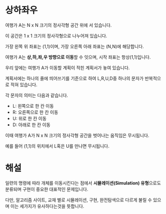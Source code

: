 # 상하좌우

여행가 A는 N x N 크기의 정사각형 공간 위에 서 있습니다.

이 공간은 1 x 1 크기의 정사각형으로 나누어져 있습니다.

가장 왼쪽 위 좌표는 (1,1)이며, 가장 오른쪽 아래 좌표는 (N,N)에 해당합니다.

여행가 A는 **상,하,좌,우 방향으로 이동**할 수 잇으며, 시작 좌표는 항상(1,1)입니다.

우리 앞에는 여행가 A가 이동할 계획이 적힌 계획서가 놓여 있습니다.

계획서에는 하나의 줄에 띄어쓰기를 기준으로 하여 L,R,U,D중 하나의 문자가 반복적으로 적혀 있습니다.

각 문자의 의미는 다음과 같습니다.

- L: 왼쪽으로 한 칸 이동
- R: 오른쪽으로 한 칸 이동
- U: 위로 한 칸 이동
- D: 아래로 한 칸 이동

이때 여행가 A가 N x N 크기의 정사각형 공간을 벗어나는 움직임은 무시됩니다.

예를 들어 (1,1)의 위치에서 L혹은 U를 만나면 무시됩니다.

# 해설

일련의 명령에 따라 개체를 이동시킨다는 점에서 **시뮬레이션(Simulation) 유형**으로도 분류되며 구현이 중요한 대표적인 문제입니다.

다만, 알고리즘 사이트, 교재 별로 시뮬레이션, 구현, 완전탐색으로 다르게 불릴 수 있으며 이는 세가지가 유사하다는것을 뜻합니다.
